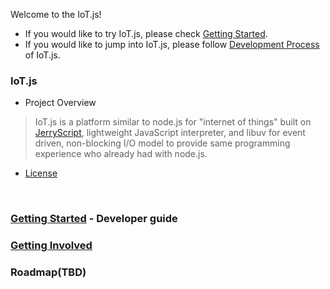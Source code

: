 Welcome to the IoT.js!

* If you would like to try IoT.js, please check [Getting Started](https://github.com/Samsung/IoT.js/wiki/Getting-Started). 
* If you would like to jump into IoT.js, please follow [Development Process](https://github.com/Samsung/IoT.js/wiki/Development-Process) of IoT.js.

### IoT.js
- Project Overview
> IoT.js is a platform similar to node.js for "internet of things" built on
> [JerryScript](https://github.com/Samsung/JerryScript), lightweight JavaScript interpreter,
> and libuv for event driven, non-blocking I/O model to provide same programming experience
> who already had with node.js.

- [License](https://github.com/Samsung/IoT.js/wiki/License)
<br>


### [Getting Started](https://github.com/Samsung/IoT.js/wiki/Getting-Started) - Developer guide
### [Getting Involved](https://github.com/Samsung/IoT.js/wiki/Getting-involved)
### Roadmap(TBD)